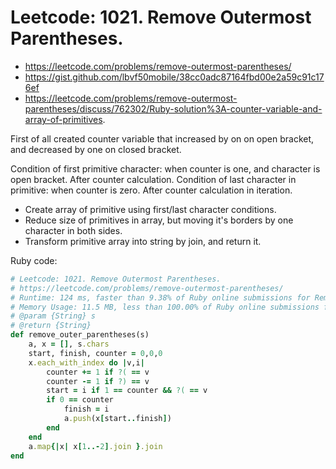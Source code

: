 # Leetcode: 1021. Remove Outermost Parentheses.


- https://leetcode.com/problems/remove-outermost-parentheses/
- https://gist.github.com/lbvf50mobile/38cc0adc87164fbd00e2a59c91c176ef
- https://leetcode.com/problems/remove-outermost-parentheses/discuss/762302/Ruby-solution%3A-counter-variable-and-array-of-primitives.

First of all created counter variable that increased by on on open bracket, and decreased by one on closed bracket.

Condition of first primitive character: when counter is one, and character is open bracket. After counter calculation.
Condition of last character in primitive: when counter is zero. After counter calculation in iteration.

- Create array of primitive using first/last character conditions.
- Reduce size of primitives in array, but moving it's borders by one character in both sides.
- Transform primitive array into string by join, and return it.



Ruby code:
```Ruby
# Leetcode: 1021. Remove Outermost Parentheses.
# https://leetcode.com/problems/remove-outermost-parentheses/
# Runtime: 124 ms, faster than 9.38% of Ruby online submissions for Remove Outermost Parentheses.
# Memory Usage: 11.5 MB, less than 100.00% of Ruby online submissions for Remove Outermost Parentheses.
# @param {String} s
# @return {String}
def remove_outer_parentheses(s)
    a, x = [], s.chars
    start, finish, counter = 0,0,0
    x.each_with_index do |v,i|
        counter += 1 if ?( == v
        counter -= 1 if ?) == v
        start = i if 1 == counter && ?( == v
        if 0 == counter
            finish = i
            a.push(x[start..finish]) 
        end
    end
    a.map{|x| x[1..-2].join }.join
end
```